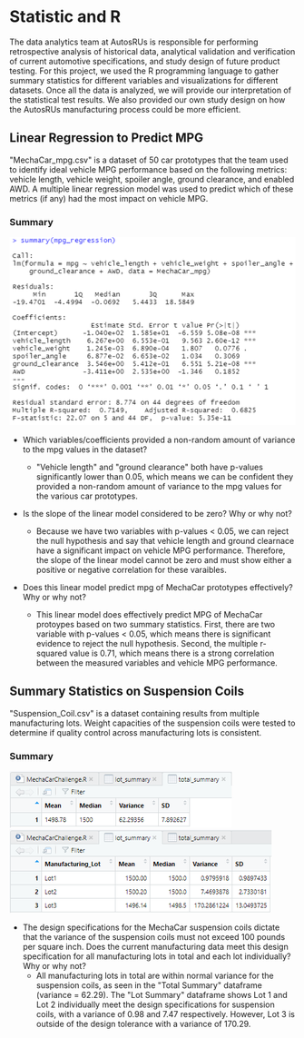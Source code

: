 # Statistic and R
The data analytics team at AutosRUs is responsible for performing retrospective analysis of historical data, analytical validation and verification of current automotive specifications, and study design of future product testing. For this project, we used the R programming language to gather summary statistics for different variables and visualizations for different datasets. Once all the data is analyzed, we will provide our interpretation of the statistical test results. We also provided our own study design on how the AutosRUs manufacturing process could be more efficient.

## Linear Regression to Predict MPG
"MechaCar_mpg.csv" is a dataset of 50 car prototypes that the team used to identify ideal vehicle MPG performance based on the following metrics: vehicle length, vehicle weight, spoiler angle, ground clearance, and enabled AWD. A multiple linear regression model was used to predict which of these metrics (if any) had the most impact on vehicle MPG. 

### Summary
![Image of MPG Regression](https://github.com/jpb12002/MechaCar_Statistical_Analysis/blob/main/Images/MPG%20Linear%20Regression.png)

- Which variables/coefficients provided a non-random amount of variance to the mpg values in the dataset?
  - "Vehicle length" and "ground clearance" both have p-values significantly lower than 0.05, which means we can be confident they provided a non-random amount of variance to the mpg values for the various car prototypes. 

- Is the slope of the linear model considered to be zero? Why or why not?
  - Because we have two variables with p-values < 0.05, we can reject the null hypothesis and say that vehicle length and ground clearnace have a significant impact on vehicle MPG performance. Therefore, the slope of the linear model cannot be zero and must show either a positive or negative correlation for these varaibles.

- Does this linear model predict mpg of MechaCar prototypes effectively? Why or why not?
  - This linear model does effectively predict MPG of MechaCar protoypes based on two summary statistics. First, there are two variable with p-values < 0.05, which means there is significant evidence to reject the null hypothesis. Second, the multiple r-squared value is 0.71, which means there is a strong correlation between the measured variables and vehicle MPG performance. 

## Summary Statistics on Suspension Coils
"Suspension_Coil.csv" is a dataset containing results from multiple manufacturing lots. Weight capacities of the suspension coils were tested to determine if quality control across manufacturing lots is consistent.

### Summary
![Image of Total Summary](https://github.com/jpb12002/MechaCar_Statistical_Analysis/blob/main/Images/Total_Summary.png)
![Image of Lot Summary](https://github.com/jpb12002/MechaCar_Statistical_Analysis/blob/main/Images/Lot_Summary.png)

- The design specifications for the MechaCar suspension coils dictate that the variance of the suspension coils must not exceed 100 pounds per square inch. Does the current manufacturing data meet this design specification for all manufacturing lots in total and each lot individually? Why or why not?
  - All manufacturing lots in total are within normal variance for the suspension coils, as seen in the "Total Summary" dataframe (variance = 62.29). The "Lot Summary" dataframe shows Lot 1 and Lot 2 individually meet the design specifications for suspension coils, with a variance of 0.98 and 7.47 respectively. However, Lot 3 is outside of the design tolerance with a variance of 170.29.
